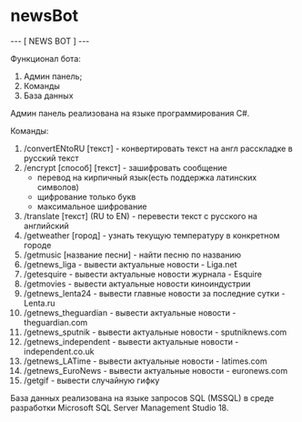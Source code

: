 # newsBot

--- [ NEWS BOT ] ---

Функционал бота:
1. Админ панель;
2. Команды
3. База данных

Админ панель реализована на языке программирования C#.

Команды:
1. /convertENtoRU [текст] - конвертировать текст на англ расскладке в русский текст
2. /encrypt [способ] [текст] - зашифровать сообщение
   * перевод на кирпичный язык(есть поддержка латинских символов)
   * щифрование только букв
   * максимальное шифрование
3. /translate [текст] (RU to EN) - перевести текст с русского на английский
4. /getweather [город] - узнать текущую температуру в конкретном городе
5. /getmusic [название песни] - найти песню по названию
6. /getnews_liga - вывести актуальные новости - Liga.net
7. /getesquire - вывести актуальные новости журнала - Esquire
8. /getmovies - вывести актуальные новости киноиндустрии
9. /getnews_lenta24 - вывести главные новости за последние сутки - Lenta.ru
10. /getnews_theguardian - вывести актуальные новости - theguardian.com
11. /getnews_sputnik - вывести актуальные новости - sputniknews.com
12. /getnews_independent - вывести актуальные новости - independent.co.uk
13. /getnews_LATime - вывести актуальные новости - latimes.com
14. /getnews_EuroNews - вывести актуальные новости - euronews.com
15. /getgif - вывести случайную гифку

База данных реализована на языке запросов SQL (MSSQL) в среде разработки Microsoft SQL Server Management Studio 18.
